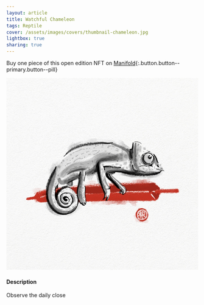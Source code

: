 ```yaml
---
layout: article
title: Watchful Chameleon
tags: Reptile
cover: /assets/images/covers/thumbnail-chameleon.jpg
lightbox: true
sharing: true
---
```


Buy one piece of this open edition NFT on [Manifold](https://app.manifold.xyz/c/cryptosumie-9){:.button.button--primary.button--pill}

<div class="card mt-3">
  <div class="card__image">
    <img src="/assets/images/hd/chameleon.jpg"/>
  </div>
  <div class="card__content">
    <div class="card__header">
      <h4>Description</h4>
    </div>
    <p>Observe the daily close</p>
  </div>
</div>



